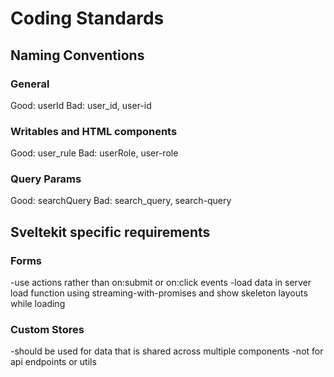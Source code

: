 # Coding Standards

## Naming Conventions

### General

Good: userId
Bad: user_id, user-id

### Writables and HTML components

Good: user_rule
Bad: userRole, user-role

### Query Params

Good: searchQuery
Bad: search_query, search-query

## Sveltekit specific requirements

### Forms

-use actions rather than on:submit or on:click events
-load data in server load function using streaming-with-promises and show skeleton layouts while loading

### Custom Stores

-should be used for data that is shared across multiple components
-not for api endpoints or utils
